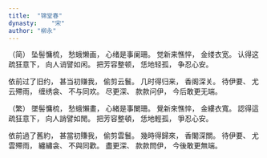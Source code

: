```yaml
---
title:  "锦堂春"
dynasty:    "宋"
author: "柳永"
---
```

（简）
坠髻慵梳，
愁蛾懒画，
心绪是事阑珊。
觉新来憔悴，
金缕衣宽。
认得这疏狂意下，
向人诮譬如闲。
把芳容整顿，
恁地轻孤，
争忍心安。

依前过了旧约，
甚当初赚我，
偷剪云鬟。
几时得归来，
香阁深关。
待伊要、
尤云殢雨，
缠绣衾、
不与同欢。
尽更深、
款款问伊，
今后敢更无端。

（繁）
墜髻慵梳，
愁蛾懶畫，
心緒是事闌珊。
覺新來憔悴，
金縷衣寬。
認得這疏狂意下，
向人誚譬如閒。
把芳容整頓，
恁地輕孤，
爭忍心安。

依前過了舊約，
甚當初賺我，
偷剪雲鬟。
幾時得歸來，
香閣深關。
待伊要、
尤雲殢雨，
纏繡衾、
不與同歡。
盡更深、
款款問伊，
今後敢更無端。